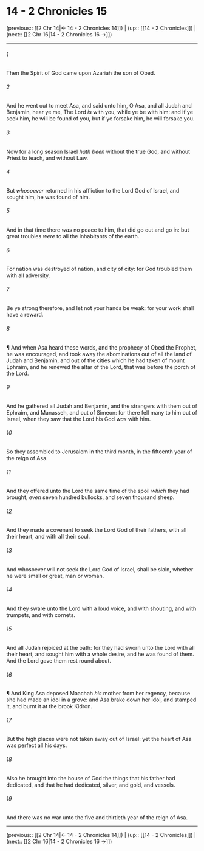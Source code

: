 # 14 - 2 Chronicles 15

(previous:: [[2 Chr 14|← 14 - 2 Chronicles 14]]) | (up:: [[14 - 2 Chronicles]]) | (next:: [[2 Chr 16|14 - 2 Chronicles 16 →]])

***


###### 1 
Then the Spirit of God came upon Azariah the son of Obed. 

###### 2 
And he went out to meet Asa, and said unto him, O Asa, and all Judah and Benjamin, hear ye me, The Lord _is_ with you, while ye be with him: and if ye seek him, he will be found of you, but if ye forsake him, he will forsake you. 

###### 3 
Now for a long season Israel _hath been_ without the true God, and without Priest to teach, and without Law. 

###### 4 
But _whosoever_ returned in his affliction to the Lord God of Israel, and sought him, he was found of him. 

###### 5 
And in that time there _was_ no peace to him, that did go out and go in: but great troubles _were_ to all the inhabitants of the earth. 

###### 6 
For nation was destroyed of nation, and city of city: for God troubled them with all adversity. 

###### 7 
Be ye strong therefore, and let not your hands be weak: for your work shall have a reward. 

###### 8 
¶ And when Asa heard these words, and the prophecy of Obed the Prophet, he was encouraged, and took away the abominations out of all the land of Judah and Benjamin, and out of the cities which he had taken of mount Ephraim, and he renewed the altar of the Lord, that was before the porch of the Lord. 

###### 9 
And he gathered all Judah and Benjamin, and the strangers with them out of Ephraim, and Manasseh, and out of Simeon: for there fell many to him out of Israel, when they saw that the Lord his God _was_ with him. 

###### 10 
So they assembled to Jerusalem in the third month, in the fifteenth year of the reign of Asa. 

###### 11 
And they offered unto the Lord the same time of the spoil _which_ they had brought, _even_ seven hundred bullocks, and seven thousand sheep. 

###### 12 
And they made a covenant to seek the Lord God of their fathers, with all their heart, and with all their soul. 

###### 13 
And whosoever will not seek the Lord God of Israel, shall be slain, whether he were small or great, man or woman. 

###### 14 
And they sware unto the Lord with a loud voice, and with shouting, and with trumpets, and with cornets. 

###### 15 
And all Judah rejoiced at the oath: for they had sworn unto the Lord with all their heart, and sought him with a whole desire, and he was found of them. And the Lord gave them rest round about. 

###### 16 
¶ And King Asa deposed Maachah _his_ mother from her regency, because she had made an idol in a grove: and Asa brake down her idol, and stamped it, and burnt it at the brook Kidron. 

###### 17 
But the high places were not taken away out of Israel: yet the heart of Asa was perfect all his days. 

###### 18 
Also he brought into the house of God the things that his father had dedicated, and that he had dedicated, silver, and gold, and vessels. 

###### 19 
And there was no war unto the five and thirtieth year of the reign of Asa.

***

(previous:: [[2 Chr 14|← 14 - 2 Chronicles 14]]) | (up:: [[14 - 2 Chronicles]]) | (next:: [[2 Chr 16|14 - 2 Chronicles 16 →]])
